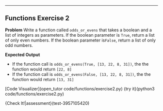 ----------

## Functions Exercise 2

**Problem**
Write a function called `odds_or_evens` that takes a boolean and a list of integers as parameters. If the boolean parameter is `True`, return a list of only even numbers. If the boolean parameter is`False`, return a list of only odd numbers.

**Expected Output**
* If the function call is `odds_or_evens(True, [13, 22, 8, 31])`, the the function would return `[22, 8]`
* If the function call is `odds_or_evens(False, [13, 22, 8, 31])`, the the function would return `[13, 31]`

[Code Visualizer](open_tutor code/functions/exercise2.py)
{try it}(python3 code/functions/exercise2.py)

{Check It!|assessment}(test-3957105420)

